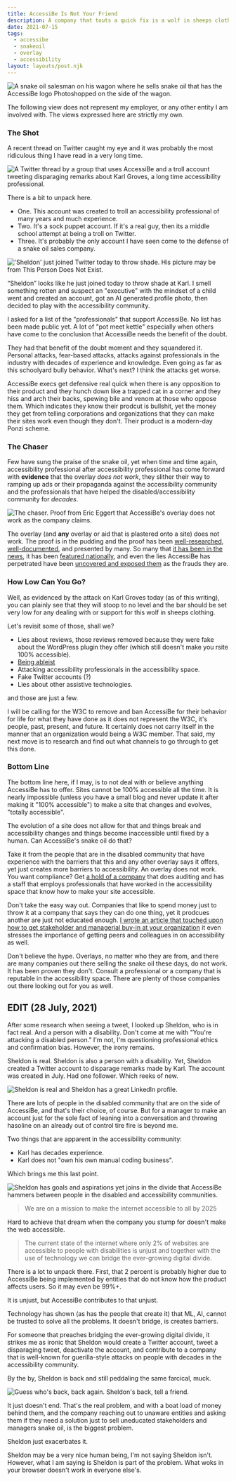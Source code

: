 ```yaml
---
title: AccessiBe Is Not Your Friend
description: A company that touts a quick fix is a wolf in sheeps clothing.
date: 2021-07-15
tags:
  - accessibe
  - snakeoil
  - overlay
  - accessibility
layout: layouts/post.njk
---
```


![A snake oil salesman on his wagon where he sells snake oil that has the AccessiBe logo Photoshopped on the side of the wagon.](https://res.cloudinary.com/colabottles/image/upload/v1626382025/images/snakeoil.jpg "A snake oil salesman on his wagon where he sells snake oil that has the AccessiBe logo Photoshopped on the side of the wagon.")

The following view does not represent my employer, or any other entity I am involved with. The views expressed here are strictly my own.

### The Shot

A recent thread on Twitter caught my eye and it was probably the most ridiculous thing I have read in a very long time.

![A Twitter thread by a group that uses AccessiBe and a troll account tweeting disparaging remarks about Karl Groves, a long time accessibility professional.](https://res.cloudinary.com/colabottles/image/upload/v1626382345/images/shot.png "A Twitter thread by a group that uses AccessiBe and a troll account tweeting disparaging remarks about Karl Groves, a long time accessibility professional.")

There is a bit to unpack here.

- One. This account was created to troll an accessibility professional of many years and much experience.
- Two. It's a sock puppet account. If it's a real guy, then its a middle school attempt at being a troll on Twitter.
- Three. It's probably the only account I have seen come to the defense of a snake oil sales company.

!['Sheldon' just joined Twitter today to throw shade. His picture may be from This Person Does Not Exist.](https://res.cloudinary.com/colabottles/image/upload/v1626383178/images/sock_puppet.png "'Sheldon' just joined Twitter today to throw shade. His picture may be from This Person Does Not Exist.")

&ldquo;Sheldon&rdquo; looks like he just joined today to throw shade at Karl. I smell something rotten and suspect an "executive" with the mindset of a child went and created an account, got an AI generated profile photo, then decided to play with the accessibility community.

I asked for a list of the "professionals" that support AccessiBe. No list has been made public yet. A lot of "pot meet kettle" especially when others have come to the conclusion that AccessiBe needs the benefit of the doubt.

They had that benefit of the doubt moment and they squandered it. Personal attacks, fear-based attacks, attacks against professionals in the industry with decades of experience and knowledge. Even going as far as this schoolyard bully behavior. What's next? I think the attacks get worse.

AccessiBe execs get defensive real quick when there is any opposition to their product and they hunch down like a trapped cat in a corner and they hiss and arch their backs, spewing bile and venom at those who oppose them. Which indicates they know their prodcut is bullshit, yet the money they get from telling corporations and organizations that they can make their sites work even though they don't. Their product is a modern-day Ponzi scheme.

### The Chaser

Few have sung the praise of the snake oil, yet when time and time again, accessibility professional after accessibility professional has come forward with **evidence** that the overlay _does not work_, they slither their way to ramping up ads or their propaganda against the accessibility community and the professionals that have helped the disabled/accessibility community for *decades*.

![The chaser. Proof from Eric Eggert that AccessiBe's overlay does not work as the company claims.](https://res.cloudinary.com/colabottles/image/upload/v1626383910/images/chaser.png "The chaser. Proof from Eric Eggert that AccessiBe's overlay does not work as the company claims.")

The overlay (and **any** overlay or aid that is plastered onto a site) does not work. The proof is in the pudding and the proof has been [well-researched](https://adrianroselli.com/2020/06/accessibe-will-get-you-sued.html), [well-documented](https://overlayfactsheet.com), and presented by many. So many that [it has been in the news](https://www.forbes.com/sites/gusalexiou/2021/06/26/largest-us-blind-advocacy-group-bans-web-accessibility-overlay-giant-accessibe/?sh=379fd3bf5a15), it has been [featured nationally](https://www.nbcnews.com/tech/innovation/blind-people-advocates-slam-company-claiming-make-websites-ada-compliant-n1266720), and even the lies AccessiBe has perpetrated have been [uncovered and exposed them](https://wptavern.com/wordpress-org-removes-fake-reviews-for-acessibe-plugin) as the frauds they are.

### How Low Can You Go?

Well, as evidenced by the attack on Karl Groves today (as of this writing), you can plainly see that they will stoop to no level and the bar should be set very low for any dealing with or support for this wolf in sheeps clothing.

Let's revisit some of those, shall we?

- Lies about reviews, those reviews removed because they were fake about the WordPress plugin they offer (which still doesn't make you rsite 100% accessible).
- [Being ableist](https://adrianroselli.com/2020/06/accessibe-will-get-you-sued.html#Update05)
- Attacking accessibility professionals in the accessibility space.
- Fake Twitter accounts (?)
- Lies about other assistive technologies.

and those are just a few.

I will be calling for the W3C to remove and ban AccessiBe for their behavior for life for what they have done as it does not represent the W3C, it's people, past, present, and future. It certainly does not carry itself in the manner that an organization would being a W3C member. That said, my next move is to research and find out what channels to go through to get this done.

### Bottom Line

The bottom line here, if I may, is to not deal with or believe anything AccessiBe has to offer. Sites cannot be 100% accessible all the time. It is nearly impossible (unless you have a small blog and never update it after making it "100% accessible") to make a site that changes and evolves, "totally accessible".

The evolution of a site does not allow for that and things break and accessibility changes and things become inaccessible until fixed by a human. Can AccessiBe's snake oil do that?

Take it from the people that are in the disabled community that have experience with the barriers that this and any other overlay says it offers, yet just creates more barriers to accessibility. An overlay does not work. You want compliance? Get [a hold of a company](https://knowbility.org) that does auditing and has a staff that employs professionals that have worked in the accessibility space that know how to make your site accessible.

Don't take the easy way out. Companies that like to spend money just to throw it at a company that says they can do one thing, yet it prodcues another are just not educated enough. [I wrote an article that touched upon how to get stakeholder and managerial buy-in at your organization](https://www.smashingmagazine.com/2021/07/strong-case-for-accessibility/) it even stresses the importance of getting peers and colleagues in on accessibility as well.

Don't believe the hype. Overlays, no matter who they are from, and there are many companies out there selling the snake oil these days, do not work. It has been proven they don't. Consult a professional or a company that is reputable in the accessibility space. There are plenty of those companies out there looking out for you as well.

## EDIT (28 July, 2021)

After some research when seeing a tweet, I looked up Sheldon, who is in fact real. And a person with a disability. Don't come at me with "You're attacking a disabled person." I'm not, I'm questioning professional ethics and confirmation bias. However, the irony remains.

Sheldon is real. Sheldon is also a person with a disability. Yet, Sheldon created a Twitter account to disparage remarks made by Karl. The account was created in July. Had one follower. Which reeks of new.

![Sheldon is real and Sheldon has a great LinkedIn profile.](https://res.cloudinary.com/colabottles/image/upload/v1627482530/images/sheldon.png" "Sheldon is real and Sheldon has a great LinkedIn profile.")

There are lots of people in the disabled community that are on the side of AccessiBe, and that's their choice, of course. But for a manager to make an account just for the sole fact of leaning into a conversation and throwing hasoline on an already out of control tire fire is beyond me.

Two things that are apparent in the accessibility community:

- Karl has decades experience.
- Karl does not "own his own manual coding business".

Which brings me this last point.

![Sheldon has goals and aspirations yet joins in the divide that AccessiBe hammers between people in the disabled and accessibility communities.](https://res.cloudinary.com/colabottles/image/upload/v1627482525/images/sheldon2.png" "Sheldon has goals and aspirations yet joins in the divide that AccessiBe hammers between people in the disabled and accessibility communities.")

> We are on a mission to make the internet accessible to all by 2025

Hard to achieve that dream when the company you stump for doesn't make the web accessible.

> The current state of the internet where only 2% of websites are accessible to people with disabilities is unjust and together with the use of technology we can bridge the ever-growing digital divide.

There is a lot to unpack there. First, that 2 percent is probably higher due to AccessiBe being implemented by entities that do not know how the product affects users. So it may even be 99%+.

It is unjust, but AccessiBe contributes to that unjust.

Technology has shown (as has the people that create it) that ML, AI, cannot be trusted to solve all the problems. It doesn't bridge, is creates barriers.

For someone that preaches bridging the ever-growing digital divide, it strikes me as ironic that Sheldon would create a Twitter account, tweet a disparaging tweet, deactivate the account, and contribute to a company that is well-known for guerilla-style attacks on people with decades in the accessibility community.

By the by, Sheldon is back and still peddaling the same farcical, muck.

![Guess who's back, back again. Sheldon's back, tell a friend.](https://res.cloudinary.com/colabottles/image/upload/v1627486307/images/sheldon3.png" "Guess who's back, back again. Sheldon's back, tell a friend.")

It just doesn't end. That's the real problem, and with a boat load of money behind them, and the company reaching out to unaware entities and asking them if they need a solution just to sell uneducated stakeholders and managers snake oil, is the biggest problem.

Sheldon just exacerbates it.

Sheldon may be a very nice human being, I'm not saying Sheldon isn't. However, what I am saying is Sheldon is part of the problem. What woks in your browser doesn't work in everyone else's.
